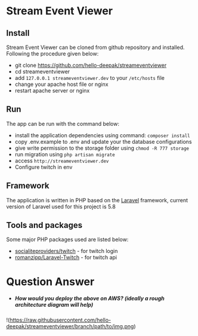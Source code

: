 # Stream Event Viewer

## Install

Stream Event Viewer can be cloned from github repository and installed. Following the procedure given below:

* git clone https://github.com/hello-deepak/streameventviewer
* cd streameventviewer
* add `127.0.0.1 streameventviewer.dev` to your `/etc/hosts` file
* change your apache host file or nginx
* restart apache server or nginx


## Run

The app can be run with the command below:

* install the application dependencies using command: `composer install`
* copy .env.example to .env and update your the database configurations
* give write permission to the storage folder using `chmod -R 777 storage`
* run migration using `php artisan migrate`
* access `http://streameventviewer.dev`
* Configure twitch in env

## Framework

The application is written in PHP based on the [Laravel](http://laravel.com) framework, current version of Laravel 
used for this project is 5.8
 

## Tools and packages


Some major PHP packages used are listed below:

* [socialiteproviders/twitch](https://socialiteproviders.netlify.com/providers/twitch.html) - for twitch login
* [romanzipp/Laravel-Twitch](https://github.com/romanzipp/Laravel-Twitch) - for twitch api


# Question Answer

* ##### How would you deploy the above on AWS? (ideally a rough architecture diagram will help)
!(https://raw.githubusercontent.com/hello-deepak/streameventviewer/branch/path/to/img.png)

